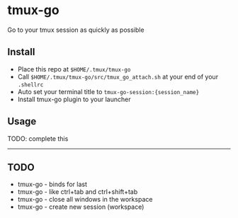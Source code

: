 # tmux-go
Go to your tmux session as quickly as possible

## Install
* Place this repo at `$HOME/.tmux/tmux-go`
* Call `$HOME/.tmux/tmux-go/src/tmux_go_attach.sh` at your end of your `.shellrc`
* Auto set your terminal title to `tmux-go-session:{session_name}`
* Install tmux-go plugin to your launcher

## Usage
TODO: complete this

--- 

## TODO
* tmux-go - binds for last
* tmux-go - like ctrl+tab and ctrl+shift+tab
* tmux-go - close all windows in the workspace
* tmux-go - create new session (workspace)
